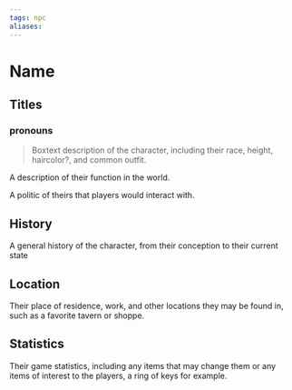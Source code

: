 ```yaml
---
tags: npc
aliases:
---
```

# Name
## Titles
### pronouns

> Boxtext description of the character, including their race, height, haircolor?, and common outfit.

A description of their function in the world.

A politic of theirs that players would interact with.

## History
A general history of the character, from their conception to their current state

## Location
Their place of residence, work, and other locations they may be found in, such as a favorite tavern or shoppe.

## Statistics
Their game statistics, including any items that may change them or any items of interest to the players, a ring of keys for example.